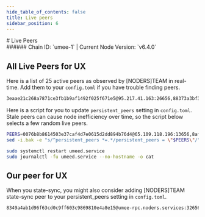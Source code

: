 ```yaml
---
hide_table_of_contents: false
title: Live peers
sidebar_position: 6
---
```


<div class="h1-with-icon icon-umee">
# Live Peers
</div>
###### Chain ID: `umee-1` | Current Node Version: `v6.4.0`

## All Live Peers for UX
Here is a list of 25 active peers as observed by [NODERS]TEAM in real-time. Add them to your `config.toml` if you have trouble finding peers.

```bash
3eaae21c268a7871ce3fb1b9af1492f025f671e5@95.217.41.163:26656,88373a3bf385c20ef0b4040f924cd99848012535@135.181.113.227:26696,d9bfa29e0cf9c4ce0cc9c26d98e5d97228f93b0b@65.109.88.38:16256,f07d8a2c36cbdadccd174ea0ddb2c6a3ed92380c@139.59.255.98:26656,099363b18f8259cde5097b1801283aed2c3899ca@65.108.202.244:13656,5a8fface86f743e13a94c809592228468644674e@136.243.174.45:30032,19a0d3b45d7d61422f2294e60e179fcc89cef1fe@37.60.244.38:26656,adac4e59813948afba780284d0d7d5323146e3e2@94.72.163.178:16256,7f8b83fd029e33f5c69f2d3030b48e0785bd8af0@65.108.230.188:13656,2a258032796ce8b29d91d277318a5a45b2ce9654@142.132.159.188:26656,53df6cb0b42efac48d9b5400d38028b72f71abb3@135.125.4.73:26656,d5f320c6e1443160c887deab487f7aa3830322ff@194.60.201.146:26656,71c1bb8ff09759bf3ef777671299a7aedd63ae3c@65.109.92.241:26656,8afe9ff6e02e42a903dc91c760e1c57cae938e4f@18.169.188.120:26656,53752cabf4cbb3638d72a5abf323e4ee3c503f91@142.132.202.92:27656,23fc8e3c2dbf82f82142c046191ce07a87ac89a5@38.242.205.73:26656,180749d491b04eab3034d9e536706aaccd3b289d@65.108.235.36:19656,07778e27f5006525ea854d9d995fc13208fbec90@5.9.106.214:10256,31a9a17e10ee65263548b9958ae021c9802e3c4c@188.166.173.31:30156,49788711104797cbd44dfc02ad8e2efb1c99ba34@95.214.52.174:22656,ebc272824924ea1a27ea3183dd0b9ba713494f83@185.16.39.172:26756,66ba8da36f275dcbb0171d5db00ac1f65a2f4dcc@135.181.215.62:6020,9755cab2585a2794453a5b396ef13b893393366f@65.108.212.224:46682,0076b8b8614503e37caf4d7e0615d2dd894b76d4@65.109.118.196:13656,3d35a9f3dac463b31b7aad247b052d1f76dd5008@65.108.234.23:13656
```

Here is a script for you to update `persistent_peers` setting in `config.toml`. Stale peers can cause node inefficiency over time, so the script below selects a few random live peers.

```bash
PEERS=0076b8b8614503e37caf4d7e0615d2dd894b76d4@65.109.118.196:13656,8afe9ff6e02e42a903dc91c760e1c57cae938e4f@18.169.188.120:26656,53df6cb0b42efac48d9b5400d38028b72f71abb3@135.125.4.73:26656,88373a3bf385c20ef0b4040f924cd99848012535@135.181.113.227:26696,d9bfa29e0cf9c4ce0cc9c26d98e5d97228f93b0b@65.109.88.38:16256
sed -i.bak -e "s/^persistent_peers *=.*/persistent_peers = \"$PEERS\"/" ~/.umee/config/config.toml

sudo systemctl restart umeed.service
sudo journalctl -fu umeed.service --no-hostname -o cat
```

## Our peer for UX
When you state-sync, you might also consider adding [NODERS]TEAM state-sync peer to your persistent_peers setting in `config.toml`.

```bash
8349a4ab1d96f63cd0c9ff603c9869810e4a8e15@umee-rpc.noders.services:32656
```